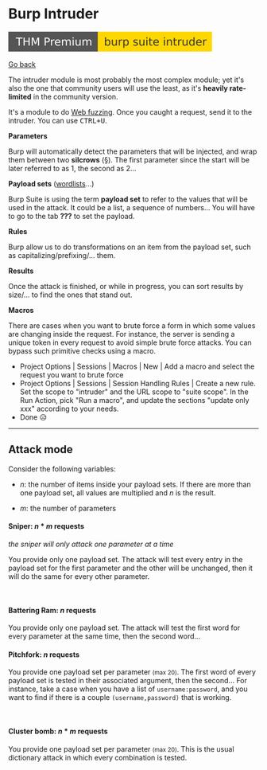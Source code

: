 # Burp Intruder

[![burpsuiteintruder](../../../../_badges/thmp/burpsuiteintruder.svg)](https://tryhackme.com/room/burpsuiteintruder)

[Go back](../burp.md)

<div class="row row-cols-md-2"><div>

The intruder module is most probably the most complex module; yet it's also the one that community users will use the least, as it's **heavily rate-limited** in the community version.

It's a module to do [Web fuzzing](/cybersecurity/red-team/s2.discovery/techniques/fuzzing.md). Once you caught a request, send it to the intruder. You can use <kbd>CTRL+U</kbd>.

**Parameters**

Burp will automatically detect the parameters that will be injected, and wrap them between two **silcrows** (§). The first parameter since the start will be later referred to as 1, the second as 2...

**Payload sets** ([wordlists](/cybersecurity/red-team/_knowledge/topics/wordlists.md)...)

Burp Suite is using the term **payload set** to refer to the values that will be used in the attack. It could be a list, a sequence of numbers... You will have to go to the tab **???** to set the payload.

**Rules**

Burp allow us to do transformations on an item from the payload set, such as capitalizing/prefixing/... them.
</div><div>

**Results**

Once the attack is finished, or while in progress, you can sort results by size/... to find the ones that stand out.

**Macros**

There are cases when you want to brute force a form in which some values are changing inside the request. For instance, the server is sending a unique token in every request to avoid simple brute force attacks. You can bypass such primitive checks using a macro.

* Project Options | Sessions | Macros | New | Add a macro and select the request you want to brute force
* Project Options | Sessions | Session Handling Rules | Create a new rule. Set the scope to "intruder" and the URL scope to "suite scope". In the Run Action, pick "Run a macro", and update the sections "update only xxx" according to your needs.
* Done 😥

</div></div>

<hr class="sep-both">

## Attack mode

<div class="row row-cols-md-2"><div>

Consider the following variables:

* $n$: the number of items inside your payload sets. If there are more than one payload set, all values are multiplied and $n$ is the result.

* $m$: the number of parameters

#### Sniper: $n * m$ requests

*the sniper will only attack one parameter at a time*

You provide only one payload set. The attack will test every entry in the payload set for the first parameter and the other will be unchanged, then it will do the same for every other parameter.

<br>

#### Battering Ram: $n$ requests

You provide only one payload set. The attack will test the first word for every parameter at the same time, then the second word...
</div><div>

#### Pitchfork: $n$ requests

You provide one payload set per parameter <small>(max 20)</small>. The first word of every payload set is tested in their associated argument, then the second... For instance, take a case when you have a list of `username:password`, and you want to find if there is a couple `(username,password)` that is working.

<br>

#### Cluster bomb: $n * m$ requests

You provide one payload set per parameter <small>(max 20)</small>. This is the usual dictionary attack in which every combination is tested.
</div></div>